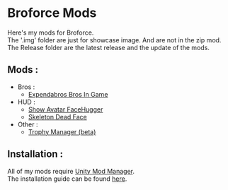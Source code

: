 # Broforce Mods
 Here's my mods for Broforce.  
 The '.img' folder are just for showcase image. And are not in the zip mod.  
 The Release folder are the latest release and the update of the mods.

## Mods :
 * Bros :
    * [Expendabros Bros In Game](https://github.com/Gorzon38/Broforce-Mods/tree/main/Expendables%20Bros%20In%20Game)  
 * HUD :
    * [Show Avatar FaceHugger](https://github.com/Gorzon38/Broforce-Mods/tree/main/Show%20Avatar%20FaceHugger)
    * [Skeleton Dead Face](https://github.com/Gorzon38/Broforce-Mods/tree/main/Skeleton%20Dead%20Face)
 * Other :
   * [Trophy Manager (beta)](https://github.com/Gorzon38/Broforce-Mods/tree/main/TrophyManager)

## Installation :
All of my mods require [Unity Mod Manager](https://www.nexusmods.com/site/mods/21).  
The installation guide can be found [here](https://steamcommunity.com/sharedfiles/filedetails/?id=2434812447).